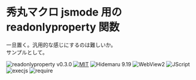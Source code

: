 # 秀丸マクロ jsmode 用の readonlyproperty 関数

一旦置く。汎用的な感じにするのは難しいか。  
サンプルとして。

![readonlyproperty v0.3.0](https://img.shields.io/badge/readonlyproperty-v0.3.0-6479ff.svg)
[![MIT](https://img.shields.io/badge/license-MIT-blue.svg?style=flat)](LICENSE)
![Hidemaru 9.19](https://img.shields.io/badge/Hidemaru-v9.19-6479ff.svg)
![WebView2](https://img.shields.io/badge/WebView2-OK-6479ff.svg)
![JScript](https://img.shields.io/badge/JScript-NO-ff7964.svg)
![execjs](https://img.shields.io/badge/execjs-OK-6479ff.svg)
![require](https://img.shields.io/badge/require-NO-ff7964.svg)

